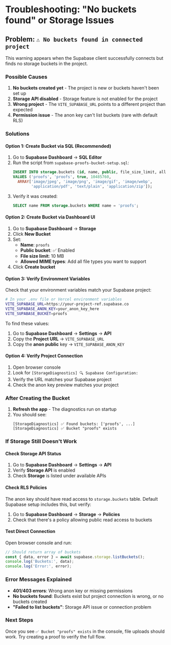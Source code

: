 # Troubleshooting: "No buckets found" or Storage Issues

## Problem: `⚠️ No buckets found in connected project`

This warning appears when the Supabase client successfully connects but finds no storage buckets in the project.

### Possible Causes

1. **No buckets created yet** - The project is new or buckets haven't been set up
2. **Storage API disabled** - Storage feature is not enabled for the project
3. **Wrong project** - The `VITE_SUPABASE_URL` points to a different project than expected
4. **Permission issue** - The anon key can't list buckets (rare with default RLS)

### Solutions

#### Option 1: Create Bucket via SQL (Recommended)

1. Go to **Supabase Dashboard** → **SQL Editor**
2. Run the script from `supabase-proofs-bucket-setup.sql`:
   ```sql
   INSERT INTO storage.buckets (id, name, public, file_size_limit, allowed_mime_types)
   VALUES ('proofs', 'proofs', true, 10485760, 
     ARRAY['image/jpeg', 'image/png', 'image/gif', 'image/webp', 
           'application/pdf', 'text/plain', 'application/zip']);
   ```
3. Verify it was created:
   ```sql
   SELECT name FROM storage.buckets WHERE name = 'proofs';
   ```

#### Option 2: Create Bucket via Dashboard UI

1. Go to **Supabase Dashboard** → **Storage**
2. Click **New Bucket**
3. Set:
   - **Name**: `proofs`
   - **Public bucket**: ✅ Enabled
   - **File size limit**: 10 MB
   - **Allowed MIME types**: Add all file types you want to support
4. Click **Create bucket**

#### Option 3: Verify Environment Variables

Check that your environment variables match your Supabase project:

```bash
# In your .env file or Vercel environment variables
VITE_SUPABASE_URL=https://your-project-ref.supabase.co
VITE_SUPABASE_ANON_KEY=your_anon_key_here
VITE_SUPABASE_BUCKET=proofs
```

To find these values:
1. Go to **Supabase Dashboard** → **Settings** → **API**
2. Copy the **Project URL** → `VITE_SUPABASE_URL`
3. Copy the **anon public** key → `VITE_SUPABASE_ANON_KEY`

#### Option 4: Verify Project Connection

1. Open browser console
2. Look for `[StorageDiagnostics] 🔍 Supabase Configuration:`
3. Verify the URL matches your Supabase project
4. Check the anon key preview matches your project

### After Creating the Bucket

1. **Refresh the app** - The diagnostics run on startup
2. You should see:
   ```
   [StorageDiagnostics] ✅ Found buckets: ['proofs', ...]
   [StorageDiagnostics] ✅ Bucket "proofs" exists
   ```

### If Storage Still Doesn't Work

#### Check Storage API Status

1. Go to **Supabase Dashboard** → **Settings** → **API**
2. Verify **Storage API** is enabled
3. Check **Storage** is listed under available APIs

#### Check RLS Policies

The anon key should have read access to `storage.buckets` table. Default Supabase setup includes this, but verify:

1. Go to **Supabase Dashboard** → **Storage** → **Policies**
2. Check that there's a policy allowing public read access to buckets

#### Test Direct Connection

Open browser console and run:
```javascript
// Should return array of buckets
const { data, error } = await supabase.storage.listBuckets();
console.log('Buckets:', data);
console.log('Error:', error);
```

### Error Messages Explained

- **401/403 errors**: Wrong anon key or missing permissions
- **No buckets found**: Buckets exist but project connection is wrong, or no buckets created
- **"Failed to list buckets"**: Storage API issue or connection problem

### Next Steps

Once you see `✅ Bucket "proofs" exists` in the console, file uploads should work. Try creating a proof to verify the full flow.

